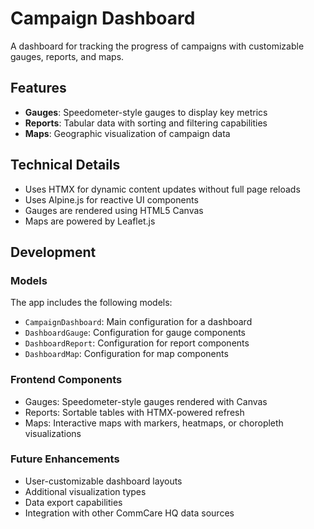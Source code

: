 # Campaign Dashboard

A dashboard for tracking the progress of campaigns with customizable gauges, reports, and maps.

## Features

- **Gauges**: Speedometer-style gauges to display key metrics
- **Reports**: Tabular data with sorting and filtering capabilities
- **Maps**: Geographic visualization of campaign data

## Technical Details

- Uses HTMX for dynamic content updates without full page reloads
- Uses Alpine.js for reactive UI components
- Gauges are rendered using HTML5 Canvas
- Maps are powered by Leaflet.js

## Development

### Models

The app includes the following models:

- `CampaignDashboard`: Main configuration for a dashboard
- `DashboardGauge`: Configuration for gauge components
- `DashboardReport`: Configuration for report components
- `DashboardMap`: Configuration for map components

### Frontend Components

- Gauges: Speedometer-style gauges rendered with Canvas
- Reports: Sortable tables with HTMX-powered refresh
- Maps: Interactive maps with markers, heatmaps, or choropleth visualizations

### Future Enhancements

- User-customizable dashboard layouts
- Additional visualization types
- Data export capabilities
- Integration with other CommCare HQ data sources 